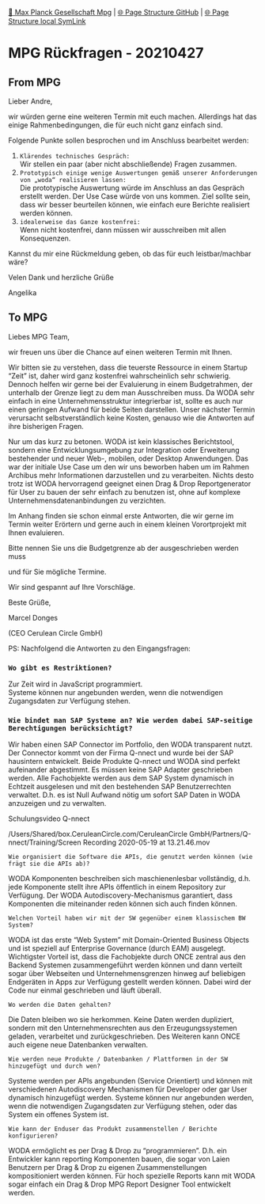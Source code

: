 [📁 Max Planck Gesellschaft Mpg](../max-planck-gesellschaft-mpg.md) | [🌐 Page Structure GitHub](/2cu.atlassian.net/wiki/spaces/CCU/pages/500000008/mpg-rckfragen-20210427.md) | [🌐 Page Structure local SymLink](./mpg-rckfragen-20210427.page.md)

# MPG Rückfragen - 20210427

## From MPG

Lieber Andre,

wir würden gerne eine weiteren Termin mit euch machen. Allerdings hat das einige Rahmenbedingungen, die für euch nicht ganz einfach sind.

Folgende Punkte sollen besprochen und im Anschluss bearbeitet werden:

1. `Klärendes technisches Gespräch:`  
Wir stellen ein paar (aber nicht abschließende) Fragen zusammen.
2. `Prototypisch einige wenige Auswertungen gemäß unserer Anforderungen von „woda“ realisieren lassen:`  
Die prototypische Auswertung würde im Anschluss an das Gespräch erstellt werden. Der Use Case würde von uns kommen. Ziel sollte sein, dass wir besser beurteilen können, wie einfach eure Berichte realisiert werden können.
3. `idealerweise das Ganze kostenfrei:`  
Wenn nicht kostenfrei, dann müssen wir ausschreiben mit allen Konsequenzen.

Kannst du mir eine Rückmeldung geben, ob das für euch leistbar/machbar wäre?

Velen Dank und herzliche Grüße

Angelika

## To MPG

Liebes MPG Team,

wir freuen uns über die Chance auf einen weiteren Termin mit Ihnen.

Wir bitten sie zu verstehen, dass die teuerste Ressource in einem Startup “Zeit” ist, daher wird ganz kostenfrei wahrscheinlich sehr schwierig. Dennoch helfen wir gerne bei der Evaluierung in einem Budgetrahmen, der unterhalb der Grenze liegt zu dem man Ausschreiben muss. Da WODA sehr einfach in eine Unternehmensstruktur integrierbar ist, sollte es auch nur einen geringen Aufwand für beide Seiten darstellen. Unser nächster Termin verursacht selbstverständlich keine Kosten, genauso wie die Antworten auf ihre bisherigen Fragen.

Nur um das kurz zu betonen. WODA ist kein klassisches Berichtstool, sondern eine Entwicklungsumgebung zur Integration oder Erweiterung bestehender und neuer Web-, mobilen, oder Desktop Anwendungen. Das war der initiale Use Case um den wir uns beworben haben um im Rahmen Archibus mehr Informationen darzustellen und zu verarbeiten. Nichts desto trotz ist WODA hervorragend geeignet einen Drag & Drop Reportgenerator für User zu bauen der sehr einfach zu benutzen ist, ohne auf komplexe Unternehmensdatenanbindungen zu verzichten.

Im Anhang finden sie schon einmal erste Antworten, die wir gerne im Termin weiter Erörtern und gerne auch in einem kleinen Vorortprojekt mit Ihnen evaluieren.

  
Bitte nennen Sie uns die Budgetgrenze ab der ausgeschrieben werden muss 

und für Sie mögliche Termine.

  
Wir sind gespannt auf Ihre Vorschläge.  
  
Beste Grüße,

Marcel Donges

(CEO Cerulean Circle GmbH)

PS: Nachfolgend die Antworten zu den Eingangsfragen:

### `Wo gibt es Restriktionen?`

Zur Zeit wird in JavaScript programmiert.  
Systeme können nur angebunden werden, wenn die notwendigen Zugangsdaten zur Verfügung stehen.

### `Wie bindet man SAP Systeme an? Wie werden dabei SAP-seitige Berechtigungen berücksichtigt?`

Wir haben einen SAP Connector im Portfolio, den WODA transparent nutzt. Der Connector kommt von der Firma Q-nnect und wurde bei der SAP hausintern entwickelt. Beide Produkte Q-nnect und WODA sind perfekt aufeinander abgestimmt. Es müssen keine SAP Adapter geschrieben werden. Alle Fachobjekte werden aus dem SAP System dynamisch in Echtzeit ausgelesen und mit den bestehenden SAP Benutzerrechten verwaltet. D.h. es ist Null Aufwand nötig um sofort SAP Daten in WODA anzuzeigen und zu verwalten.

Schulungsvideo Q-nnect

/Users/Shared/box.CeruleanCircle.com/CeruleanCircle GmbH/Partners/Q-nnect/Training/Screen Recording 2020-05-19 at 13.21.46.mov

`Wie organisiert die Software die APIs, die genutzt werden können (wie frägt sie die APIs ab)?`

WODA Komponenten beschreiben sich maschienenlesbar vollständig, d.h. jede Komponente stellt ihre APIs öffentlich in einem Repository zur Verfügung. Der WODA Autodiscovery-Mechanismus garantiert, dass Komponenten die miteinander reden können sich auch finden können.

`Welchen Vorteil haben wir mit der SW gegenüber einem klassischem BW System?`

WODA ist das erste “Web System” mit Domain-Oriented Business Objects und ist speziell auf Enterprise Governance (durch EAM) ausgelegt. Wichtigster Vorteil ist, dass die Fachobjekte durch ONCE zentral aus den Backend Systemen zusammengeführt werden können und dann verteilt sogar über Webseiten und Unternehmensgrenzen hinweg auf beliebigen Endgeräten in Apps zur Verfügung gestellt werden können. Dabei wird der Code nur einmal geschrieben und läuft überall.

`Wo werden die Daten gehalten?`

Die Daten bleiben wo sie herkommen. Keine Daten werden dupliziert, sondern mit den Unternehmensrechten aus den Erzeugungssystemen geladen, verarbeitet und zurückgeschrieben. Des Weiteren kann ONCE auch eigene neue Datenbanken verwalten.

`Wie werden neue Produkte / Datenbanken / Plattformen in der SW hinzugefügt und durch wen?`

Systeme werden per APIs angebunden (Service Orientiert) und können mit verschiedenen Autodiscovery Mechanismen für Developer oder gar User dynamisch hinzugefügt werden. Systeme können nur angebunden werden, wenn die notwendigen Zugangsdaten zur Verfügung stehen, oder das System ein offenes System ist.

`Wie kann der Enduser das Produkt zusammenstellen / Berichte konfigurieren?`

WODA ermöglicht es per Drag & Drop zu “programmieren”. D.h. ein Entwickler kann reporting Komponenten bauen, die sogar von Laien Benutzern per Drag & Drop zu eigenen Zusammenstellungen kompositioniert werden können. Für hoch spezielle Reports kann mit WODA sogar einfach ein Drag & Drop MPG Report Designer Tool entwickelt werden.
